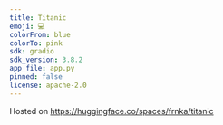 ```yaml
---
title: Titanic
emoji: 💻
colorFrom: blue
colorTo: pink
sdk: gradio
sdk_version: 3.8.2
app_file: app.py
pinned: false
license: apache-2.0
---
```


Hosted on https://huggingface.co/spaces/frnka/titanic